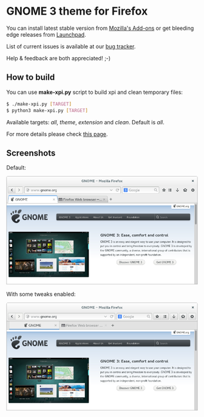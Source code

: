 # GNOME 3 theme for Firefox

You can install latest stable version from [Mozilla's Add-ons](https://addons.mozilla.org/firefox/addon/adwaita/) or get bleeding edge releases from [Launchpad](https://launchpad.net/gnome-integration/firefox-gnome/firefox-gnome-releases).

List of current issues is available at our [bug tracker](https://github.com/gnome-integration-team/firefox-gnome/issues).

Help & feedback are both appreciated! ;-)

## How to build

You can use __make-xpi.py__ script to build xpi and clean temporary files:

```Bash
$ ./make-xpi.py [TARGET]
$ python3 make-xpi.py [TARGET]
```

Available targets: _all_, _theme_, _extension_ and _clean_. Default is _all_.

For more details please check
[this page](https://github.com/seleznev/firefox-complete-theme-build-system#firefox-complete-theme-build-system).

## Screenshots

Default:

![Screenshot](screenshots/screenshot-theme.png)

With some tweaks enabled:

![Screenshot](screenshots/screenshot-tweaks.png)

